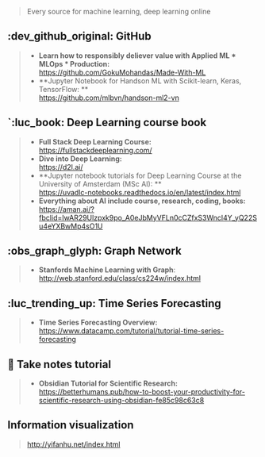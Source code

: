> Every source for machine learning, deep learning online

##  :dev_github_original: GitHub
> * **Learn how to responsibly deliever value with Applied ML \* MLOps \* Production:**<br> https://github.com/GokuMohandas/Made-With-ML
> *  **Jupyter Notebook for Handson ML with Scikit-learn, Keras, TensorFlow: **<br> https://github.com/mlbvn/handson-ml2-vn


## `:luc_book: Deep Learning course book
> * **Full Stack Deep Learning Course:**<br> https://fullstackdeeplearning.com/
> *  **Dive into Deep Learning:**<br> https://d2l.ai/
> * **Jupyter notebook tutorials for Deep Learning Course at the University of Amsterdam (MSc AI): **<br>https://uvadlc-notebooks.readthedocs.io/en/latest/index.html
> * **Everything about AI include course, research, coding, books:**<br>https://aman.ai/?fbclid=IwAR29Ulzpxk9po_A0eJbMyVFLn0cCZfxS3Wncl4Y_yQ22Su4eYXBwMp4sO1U

## :obs_graph_glyph: Graph Network
> * **Stanfords Machine Learning with Graph**: <br>http://web.stanford.edu/class/cs224w/index.html
## :luc_trending_up: Time Series Forecasting
>* **Time Series Forecasting Overview:** <br>https://www.datacamp.com/tutorial/tutorial-time-series-forecasting
## 📔 Take notes tutorial
>* **Obsidian Tutorial for Scientific Research:**<br>https://betterhumans.pub/how-to-boost-your-productivity-for-scientific-research-using-obsidian-fe85c98c63c8

## Information visualization
> http://yifanhu.net/index.html


